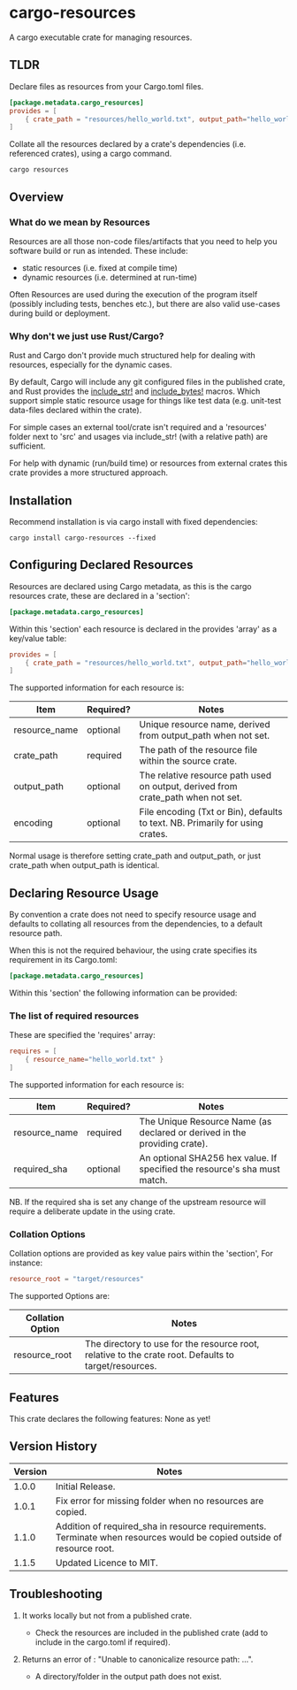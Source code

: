 # cargo-resources
 A cargo executable crate for managing resources.

## TLDR
Declare files as resources from your Cargo.toml files.
```toml
[package.metadata.cargo_resources]
provides = [
    { crate_path = "resources/hello_world.txt", output_path="hello_world.txt" }
]
```
Collate all the resources declared by a crate's dependencies (i.e. referenced crates), using a cargo command.

`
cargo resources
`

## Overview

### What do we mean by Resources
Resources are all those non-code files/artifacts that you need to help you software build or run as intended.
These include:
* static resources (i.e. fixed at compile time)
* dynamic resources (i.e. determined at run-time)

Often Resources are used during the execution of the program itself (possibly including tests, benches etc.), but there are also valid use-cases during build or deployment.

### Why don't we just use Rust/Cargo?
Rust and Cargo don't provide much structured help for dealing with resources, especially for the dynamic cases.

By default, Cargo will include any git configured files in the published crate, and Rust provides the [include_str!](https://doc.rust-lang.org/stable/std/macro.include_str.html) and [include_bytes!](https://doc.rust-lang.org/stable/std/macro.include_bytes.html) macros.
Which support simple static resource usage for things like test data (e.g. unit-test data-files declared within the crate).

For simple cases an external tool/crate isn't required and a 'resources' folder next to 'src' and usages via include_str! (with a relative path) are sufficient.

For help with dynamic (run/build time) or resources from external crates this crate provides a more structured approach.

## Installation
Recommend installation is via cargo install with fixed dependencies:

`
cargo install cargo-resources --fixed
`

## Configuring Declared Resources
Resources are declared using Cargo metadata, as this is the cargo resources crate, these are declared in a 'section':

```toml
[package.metadata.cargo_resources]
```
Within this 'section' each resource is declared in the provides 'array' as a key/value table:

```toml
provides = [
    { crate_path = "resources/hello_world.txt", output_path="hello_world.txt" }
]
```

The supported information for each resource is:

| Item          | Required? | Notes                                                                                       |
|---------------|-----------|---------------------------------------------------------------------------------------------|
| resource_name | optional  | Unique resource name, derived from output_path when not set.                                |
| crate_path    | required  | The path of the resource file within the source crate.                                      |
| output_path   | optional  | The relative resource path used on output, derived from crate_path when not set.            |
| encoding      | optional  | File encoding (Txt or Bin), defaults to text. NB. Primarily for using crates.               |

Normal usage is therefore setting crate_path and output_path, or just crate_path when output_path is identical.

## Declaring Resource Usage
By convention a crate does not need to specify resource usage and defaults to collating all resources from the dependencies, to a default resource path.

When this is not the required behaviour, the using crate specifies its requirement in its Cargo.toml:

```toml
[package.metadata.cargo_resources]
```
Within this 'section' the following information can be provided:

### The list of required resources
These are specified the 'requires' array:

```toml
requires = [
    { resource_name="hello_world.txt" }
]
```

The supported information for each resource is:

| Item          | Required? | Notes                                                                     |
|---------------|-----------|---------------------------------------------------------------------------|
| resource_name | required  | The Unique Resource Name (as declared or derived in the providing crate). |
| required_sha  | optional  | An optional SHA256 hex value. If specified the resource's sha must match. |

NB. If the required sha is set any change of the upstream resource will require a deliberate update in the using crate.

### Collation Options 

Collation options are provided as key value pairs within the 'section', For instance:
```toml
resource_root = "target/resources"
```

The supported Options are:

| Collation Option | Notes                                                                                                 |
|------------------|-------------------------------------------------------------------------------------------------------|
| resource_root    | The directory to use for the resource root, relative to the crate root. Defaults to target/resources. |


## Features
This crate declares the following features:
None as yet!

## Version History

| Version | Notes                                                                                                                      |
|---------|----------------------------------------------------------------------------------------------------------------------------|
| 1.0.0   | Initial Release.                                                                                                           |
| 1.0.1   | Fix error for missing folder when no resources are copied.                                                                 |
| 1.1.0   | Addition of required_sha in resource requirements.<br/> Terminate when resources would be copied outside of resource root. |
| 1.1.5   | Updated Licence to MIT.                                                                                                    |

## Troubleshooting

1. It works locally but not from a published crate.
   * Check the resources are included in the published crate (add to include in the cargo.toml if required).

2. Returns an error of : "Unable to canonicalize resource path: ...".
   * A directory/folder in the output path does not exist.